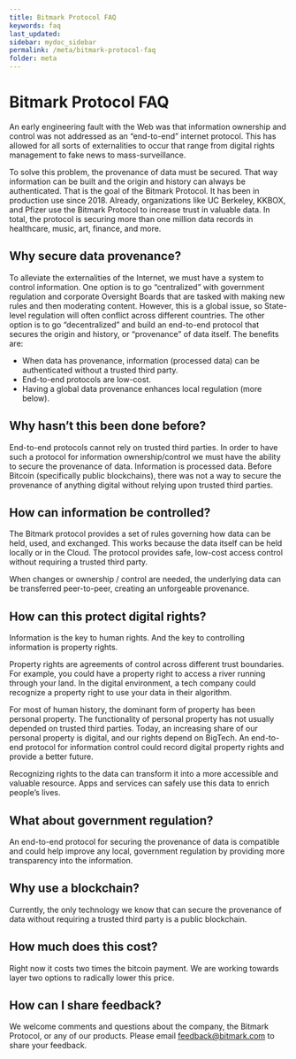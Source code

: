 ```yaml
---
title: Bitmark Protocol FAQ
keywords: faq
last_updated: 
sidebar: mydoc_sidebar
permalink: /meta/bitmark-protocol-faq
folder: meta
---
```


# Bitmark Protocol FAQ

An early engineering fault with the Web was that information ownership and control was not addressed as an “end-to-end” internet protocol. This has allowed for all sorts of externalities to occur that range from digital rights management to fake news to mass-surveillance. 

To solve this problem, the provenance of data must be secured. That way information can be built and the origin and history can always be authenticated. That is the goal of the Bitmark Protocol. It has been in production use since 2018. Already, organizations like UC Berkeley, KKBOX, and Pfizer use the Bitmark Protocol to increase trust in valuable data. In total, the protocol is securing more than one million data records in healthcare, music, art, finance, and more.

## Why secure data provenance?

To alleviate the externalities of the Internet, we must have a system to control information. One option is to go “centralized” with government regulation and corporate Oversight Boards that are tasked with making new rules and then moderating content. However, this is a global issue, so State-level regulation will often conflict across different countries. The other option is to go “decentralized” and build an end-to-end protocol that secures the origin and history, or “provenance” of data itself. The benefits are:

* When data has provenance, information (processed data) can be authenticated without a trusted third party. 
* End-to-end protocols are low-cost.
* Having a global data provenance enhances local regulation (more below).

## Why hasn’t this been done before?

End-to-end protocols cannot rely on trusted third parties. In order to have such a protocol for information ownership/control we must have the ability to secure the provenance of data. Information is processed data. Before Bitcoin (specifically public blockchains), there was not a way to secure the provenance of anything digital without relying upon trusted third parties. 

## How can information be controlled?

The Bitmark protocol provides a set of rules governing how data can be held, used, and exchanged. This works because the data itself can be held locally or in the Cloud. The protocol provides safe, low-cost access control without requiring a trusted third party.

When changes or ownership / control are needed, the underlying data can be transferred peer-to-peer, creating an unforgeable provenance. 

## How can this protect digital rights? 

Information is the key to human rights. And the key to controlling information is property rights. 

Property rights are agreements of control across different trust boundaries. For example, you could have a property right to access a river running through your land. In the digital environment, a tech company could recognize a property right to use your data in their algorithm. 

For most of human history, the dominant form of property has been personal property. The functionality of personal property has not usually depended on trusted third parties. Today, an increasing share of our personal property is digital, and our rights depend on BigTech. An end-to-end protocol for information control could record digital property rights and provide a better future. 

Recognizing rights to the data can transform it into a more accessible and valuable resource. Apps and services can safely use this data to enrich people’s lives.

## What about government regulation?

An end-to-end protocol for securing the provenance of data is compatible and could help improve any local, government regulation by providing more transparency into the information. 

## Why use a blockchain?

Currently, the only technology we know that can secure the provenance of data without requiring a trusted third party is a public blockchain. 

## How much does this cost?

Right now it costs two times the bitcoin payment. We are working towards layer two options to radically lower this price.

## How can I share feedback?

We welcome comments and questions about the company, the Bitmark Protocol, or any of our products. Please email feedback@bitmark.com to share your feedback. 

